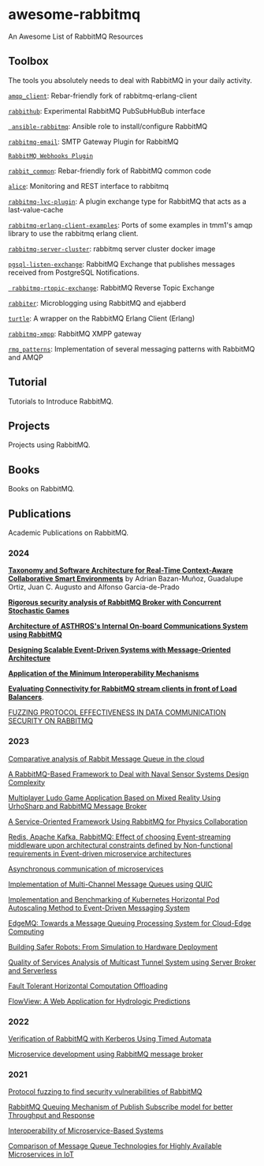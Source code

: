 # awesome-rabbitmq

An Awesome List of RabbitMQ Resources

## Toolbox

The tools you absolutely needs to deal with RabbitMQ in your daily
activity.

[`amqp_client`](https://github.com/jbrisbin/amqp_client):  Rebar-friendly fork of rabbitmq-erlang-client 

[`rabbithub`](https://github.com/tonyg/rabbithub): Experimental RabbitMQ PubSubHubBub interface

[` ansible-rabbitmq`](https://github.com/mrlesmithjr/ansible-rabbitmq): Ansible role to install/configure RabbitMQ 

[`rabbitmq-email`](https://github.com/gotthardp/rabbitmq-email): SMTP Gateway Plugin for RabbitMQ

[`RabbitMQ Webhooks Plugin`](https://github.com/jbrisbin/rabbitmq-webhooks)

[`rabbit_common`](https://github.com/jbrisbin/rabbit_common): Rebar-friendly fork of RabbitMQ common code 

[`alice`](https://github.com/auser/alice): Monitoring and REST interface to rabbitmq

[`rabbitmq-lvc-plugin`](https://github.com/squaremo/rabbitmq-lvc-plugin): A plugin exchange type for RabbitMQ that acts as a last-value-cache

[`rabbitmq-erlang-client-examples`](https://github.com/careo/rabbitmq-erlang-client-examples): Ports of some examples in tmm1's amqp library to use the rabbitmq erlang client. 

[`rabbitmq-server-cluster`](https://github.com/dengyuankai272/rabbitmq-server-cluster): rabbitmq server cluster docker image 

[`pgsql-listen-exchange`](https://github.com/gmr/pgsql-listen-exchange): RabbitMQ Exchange that publishes messages received from PostgreSQL Notifications. 

[` rabbitmq-rtopic-exchange`](https://github.com/rabbitmq/rabbitmq-rtopic-exchange): RabbitMQ Reverse Topic Exchange

[`rabbiter`](https://github.com/tonyg/rabbiter): Microblogging using RabbitMQ and ejabberd

[`turtle`](https://github.com/jlouis/turtle): A wrapper on the RabbitMQ Erlang Client (Erlang)

[`rabbitmq-xmpp`](https://github.com/tonyg/rabbitmq-xmpp): RabbitMQ XMPP gateway

[`rmq_patterns`](https://github.com/videlalvaro/rmq_patterns): Implementation of several messaging patterns with RabbitMQ and AMQP 

## Tutorial

Tutorials to Introduce RabbitMQ.

## Projects

Projects using RabbitMQ.

## Books

Books on RabbitMQ.

## Publications

Academic Publications on RabbitMQ.

### 2024

[**Taxonomy and Software Architecture for Real-Time Context-Aware
Collaborative Smart
Environments**](https://www.sciencedirect.com/science/article/pii/S254266052400101X)
by Adrian Bazan-Muñoz, Guadalupe Ortiz, Juan C. Augusto and Alfonso
Garcia-de-Prado

[**Rigorous security analysis of RabbitMQ Broker with Concurrent
Stochastic
Games**](https://www.sciencedirect.com/science/article/abs/pii/S2542660524001021)

[**Architecture of ASTHROS's Internal On-board Communications System
using
RabbitMQ**](https://ui.adsabs.harvard.edu/abs/2024AAS...24330125T/abstract)

[**Designing Scalable Event-Driven Systems with Message-Oriented
Architecture**](https://www.worldscientific.com/doi/abs/10.1142/9789811279539_0002)

[**Application of the Minimum Interoperability
Mechanisms**](https://riunet.upv.es/bitstream/handle/10251/203070/Ferri%20-%20%20Application%20of%20the%20Minimum%20Interoperability%20Mechanisms%20MIMS%20Prospective%20Standard%20to%20the%20....pdf?sequence=1)

[**Evaluating Connectivity for RabbitMQ stream clients in front of
Load
Balancers**](https://www.diva-portal.org/smash/record.jsf?pid=diva2%3A1830108&dswid=1504).

[FUZZING PROTOCOL EFFECTIVENESS IN DATA COMMUNICATION SECURITY ON
RABBITMQ](https://journal.itts.ac.id/index.php/cyfors/article/download/9/5)

### 2023

[Comparative analysis of Rabbit Message Queue in the
cloud](https://www.taylorfrancis.com/chapters/edit/10.1201/9781003436461-11/comparative-analysis-rabbit-message-queue-cloud-ebenesar-anna-bagyam-vivesini-preethi-sowndharya)

[A RabbitMQ-Based Framework to Deal with Naval Sensor Systems Design
Complexity](https://link.springer.com/chapter/10.1007/978-3-031-37717-4_62)

[Multiplayer Ludo Game Application Based on Mixed Reality Using
UrhoSharp and RabbitMQ Message
Broker](https://ieeexplore.ieee.org/abstract/document/10335266/)

[A Service-Oriented Framework Using RabbitMQ for Physics
Collaboration](https://www.proquest.com/openview/b85cdb7ebd5ad1fbf1a8ff3b5d4109bb/1?pq-origsite=gscholar&cbl=18750&diss=y)

[Redis, Apache Kafka, RabbitMQ: Effect of choosing Event-streaming
middleware upon architectural constraints defined by Non-functional
requirements in Event-driven microservice
architectures](http://essay.utwente.nl/96127/)

[Asynchronous communication of
microservices](https://journals.nmetau.edu.ua/index.php/st/article/view/1227)

[Implementation of Multi-Channel Message Queues using
QUIC](https://ieeexplore.ieee.org/abstract/document/10290152)

[Implementation and Benchmarking of Kubernetes Horizontal Pod
Autoscaling Method to Event-Driven Messaging
System](https://link.springer.com/chapter/10.1007/978-3-031-46784-4_5)

[EdgeMQ: Towards a Message Queuing Processing System for Cloud-Edge
Computing](https://www.academia.edu/download/103797052/63.pdf)

[Building Safer Robots: From Simulation to Hardware
Deployment](https://ieeexplore.ieee.org/abstract/document/10242467)

[Quality of Services Analysis of Multicast Tunnel System using Server
Broker and
Serverless](https://ieeexplore.ieee.org/abstract/document/10291888)

[Fault Tolerant Horizontal Computation
Offloading](https://ieeexplore.ieee.org/abstract/document/10234242)

[FlowView: A Web Application for Hydrologic
Predictions](https://scholarcommons.scu.edu/cseng_senior/256/)

### 2022

[Verification of RabbitMQ with Kerberos Using Timed
Automata](https://link.springer.com/article/10.1007/s11036-022-01986-8)

[Microservice development using RabbitMQ message
broker](https://www.setjournal.com/SET/article/view/19/26)

### 2021

[Protocol fuzzing to find security vulnerabilities of
RabbitMQ](https://onlinelibrary.wiley.com/doi/abs/10.1002/cpe.6012)

[RabbitMQ Queuing Mechanism of Publish Subscribe model for better
Throughput and
Response](https://ieeexplore.ieee.org/abstract/document/9616722)

[Interoperability of Microservice-Based
Systems](https://ieeexplore.ieee.org/abstract/document/9677712)

[Comparison of Message Queue Technologies for Highly Available
Microservices in IoT](https://www.etran.rs/2021/zbornik/Papers/105_RTI_2.6.pdf)
